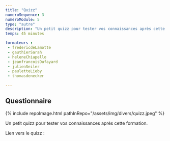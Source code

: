 ```yaml
---
title: "Quizz"
numeroSequence: 3
numeroModule: 5
type: "autre"
description: "Un petit quizz pour tester vos connaissances après cette formation."
temps: 45 minutes

formateurs : 
 - fredericdeLamotte
 - gauthierSarah
 - heleneChiapello
 - jeanfrancoisDufayard
 - julienSeiler
 - pauletteLieby
 - thomasdenecker

---
```


## Questionnaire

{% include repoImage.html pathInRepo="/assets/img/divers/quizz.jpeg" %}

Un petit quizz pour tester vos connaissances après cette formation.

Lien vers le quizz : 
